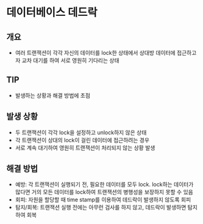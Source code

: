 # 데이터베이스 데드락
## 개요
- 여러 트랜잭션이 각각 자신의 데이터를 lock한 상태에서 상대방 데이터에 접근하고자 교차 대기를 하여 서로 영원히 기다리는 상태

## TIP
- 발생하는 상황과 해결 방법에 초점

## 발생 상황
- 두 트랜잭션이 각각 lock을 설정하고 unlock하지 않은 상태
- 각 트랜잭션이 상대의 lock이 걸린 데이터에 접근하려는 경우
- 서로 계속 대기하여 영원히 트랜잭션이 처리되지 않는 상황 발생

## 해결 방법
- 예방: 각 트랜잭션이 실행되기 전, 필요한 데이터를 모두 lock. lock하는 데이터가 많다면 거의 모든 데이터를 lock하여 트랜잭션의 병행성을 보장하지 못할 수 있음
- 회피: 자원을 할당할 때 time stamp를 이용하여 데드락이 발생하지 않도록 회피
- 탐지/회복: 트랜잭션 실행 전에는 아무런 검사를 하지 않고, 데드락이 발생하면 탐지하여 회복